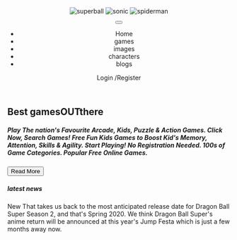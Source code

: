 
<html>
   <head>
      <title>DRAGON BALL GAMES</title>
      <meta name="viewport" content="width=device=width, initial-scale=0.2">
       <link herf = "css/styles.css" rel="stylesheet" type="text/css" />
   </head>
   
   <body>
    <header>
       <div class="flex">
       <div class="logo">
          <a herf ="a">
      
  </body>
     <body> 
   <div id="slideshow">
             <img src="https://www.google.com/imgres?imgurl=https%3A%2F%2Fsteamcdn-a.akamaihd.net%2Fsteam%2Fapps%2F851850%2Fheader.jpg%3Ft%3D1588110259&imgrefurl=https%3A%2F%2Fstore.steampowered.com%2Fapp%2F851850%2FDRAGON_BALL_Z_KAKAROT%2F&tbnid=Mr4LoefzGP7HEM&vet=12ahUKEwjB2qft9aTpAhUNNK0KHUNACPkQMygAegUIARDeAQ..i&docid=s1obpE87fvuYPM&w=460&h=215&q=dragon%20ball%20z&ved=2ahUKEwjB2qft9aTpAhUNNK0KHUNACPkQMygAegUIARDeAQ" alt="superball" />
             <img src="https://www.google.com/imgres?imgurl=https%3A%2F%2Fvignette.wikia.nocookie.net%2Fsonic%2Fimages%2F2%2F2d%2FTSR_Sonic.png%2Frevision%2Flatest%3Fcb%3D20191020043348&imgrefurl=https%3A%2F%2Fsonic.fandom.com%2Fwiki%2FSonic_the_Hedgehog&tbnid=Ect00hreEmlsrM&vet=12ahUKEwjbsPug9qTpAhUV0qwKHQZBBvoQMygDegUIARDmAQ..i&docid=ldudTD5hzgz5-M&w=818&h=1277&q=sonic&ved=2ahUKEwjbsPug9qTpAhUV0qwKHQZBBvoQMygDegUIARDmAQ" alt="sonic" />
             <img src="https://www.google.com/imgres?imgurl=https%3A%2F%2Fupload.wikimedia.org%2Fwikipedia%2Fen%2Fthumb%2F2%2F21%2FWeb_of_Spider-Man_Vol_1_129-1.png%2F250px-Web_of_Spider-Man_Vol_1_129-1.png&imgrefurl=https%3A%2F%2Fen.wikipedia.org%2Fwiki%2FSpider-Man&tbnid=8ZSBk5dl-9sduM&vet=12ahUKEwiO1ZfW9qTpAhUJaKwKHbz4AzkQMygBegUIARDcAQ..i&docid=ZK3CqqRY00jQFM&w=250&h=333&q=spiderman&ved=2ahUKEwiO1ZfW9qTpAhUJaKwKHbz4AzkQMygBegUIARDcAQ" alt="spiderman" />
             
  </div>
               
  </div>
          </div>
  <script>
  var slideShow = function(container) {
    this.images = [];
    this.curImage = 0;
    for (i = 0; i < container.childElementCount; i++) {
        this.images.push(container.children[i]);
        this.images[i].style.display = "none";
 }
     // Handle going to to the next slide
    var nextSlide = function() {
        for (var i = 0; i < this.images.length; i++) {
            this.images[i].style.display = "none";
        }
        this.images[this.curImage].style.display = "block";
        this.curImage++;
        if (this.curImage >= this.images.length) {
            this.curImage = 0;
        }
        window.setTimeout(nextSlide.bind(this), 1000);
  };
  
slideShow(document.getElementById("slideshow"));
    </script>
         
  </body>
  <nav>
              <button id = "nav-toggle" class="hamburger-menu" >
                 <span class="strip"></span>
                 <span class="strip"></span>
                 <span class="strip"></span>
             </button>
              <ul id = "nav-menu-container"> 
                 <li> <a herf="#">Home</a> </li>
                 <li> <a herf="#">games</a> </li>
                 <li> <a herf="#">images</a> </li>
                 <li> <a herf="#">characters</a> </li>
                 <li> <a herf="#">blogs</a> </li>
              </ul>
              </nav>
       <a herf="#" id="login-register-button"> Login /Register</a>
          
   </header>
   <main>
   <section id="hero-image">
      
   <h1>Best <span>games</span><span>OUT</span>there</h1>
                  <h5>Play The nation's Favourite Arcade, Kids, Puzzle & Action Games. Click Now, Search Games! Free Fun Kids Games to Boost Kid's Memory, Attention, Skills & Agility. Start Playing! No Registration Needed. 100s of Game Categories. Popular Free Online Games.</h5>
                  <button>Read More</button>
              
  </section> 
                  <section id="latest-news">
                          <div class="flex">
                                           <h5>latest news</h5>
                                           <div id="latest-news-container">
                                              <div class="latest-news-items">
                                                                            <span class="batch new"> New </span>
                                                                            <span class="latest-news-text">That takes us back to the most anticipated release date for Dragon Ball Super Season 2, and that's Spring 2020. We think Dragon Ball Super's anime return will be announced at this year's Jump Festa which is just a few months away now. </span>
                                           
  </div>                                                            
                                           </div>
                                           </div>                                
                           </section>
           
   </main>
 </body>
   </html>
   
